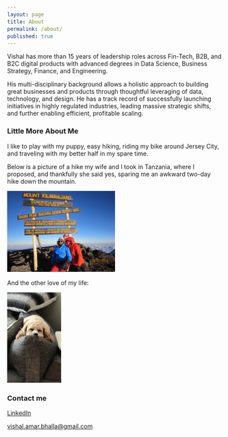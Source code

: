 ```yaml
---
layout: page
title: About
permalink: /about/
published: true
---
```

Vishal has more than 15 years of leadership roles across Fin-Tech, B2B, and B2C digital products with advanced degrees in Data Science, Business Strategy, Finance, and Engineering.  

His multi-disciplinary background allows a holistic approach to building great businesses and products through thoughtful leveraging of data, technology, and design.  He has a track record of successfully launching initiatives in highly regulated industries, leading massive strategic shifts, and further enabling efficient, profitable scaling.  

### Little More About Me

I like to play with my puppy, easy hiking, riding my bike around Jersey City, and traveling with my better half in my spare time.

Below is a picture of a hike my wife and I took in Tanzania, where I proposed, and thankfully she said yes, sparing me an awkward two-day hike down the mountain. 

<img src="/images/africa.jpg" alt="Puppy" height="50%" width="50%">    

And the other love of my life:

<img src="/images/Lass.jpg" alt="Puppy" height="25%" width="25%" >

### Contact me

<a href="https://www.linkedin.com/in/vishal-bhalla/" target="_blank">LinkedIn</a>

[vishal.amar.bhalla@gmail.com](mailto:vishal.amar.bhalla@gmail.com)

